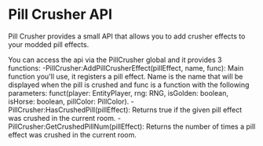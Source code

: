 # Pill Crusher API

Pill Crusher provides a small API that allows you to add crusher effects to your modded pill effects.
 
You can access the api via the PillCrusher global and it provides 3 functions:
	-PillCrusher:AddPillCrusherEffect(pillEffect, name, func): Main function you'll use, it registers a pill effect. Name is the name that will be displayed when the pill is crushed and func is a function with the following parameters: funct(player: EntityPlayer, rng: RNG, isGolden: boolean, isHorse: boolean, pillColor: PillColor).
	-PillCrusher:HasCrushedPill(pillEffect): Returns true if the given pill effect was crushed in the current room.
	-PillCrusher:GetCrushedPillNum(pillEffect): Returns the number of times a pill effect was crushed in the current room.
